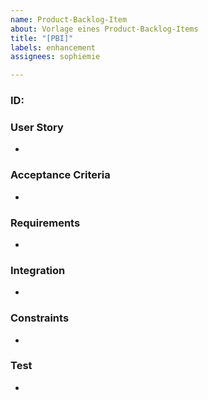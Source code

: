 ```yaml
---
name: Product-Backlog-Item
about: Vorlage eines Product-Backlog-Items
title: "[PBI]"
labels: enhancement
assignees: sophiemie

---
```


### ID:
### User Story
-
### Acceptance Criteria
-
### Requirements
-
### Integration
-
### Constraints
-
### Test
-
